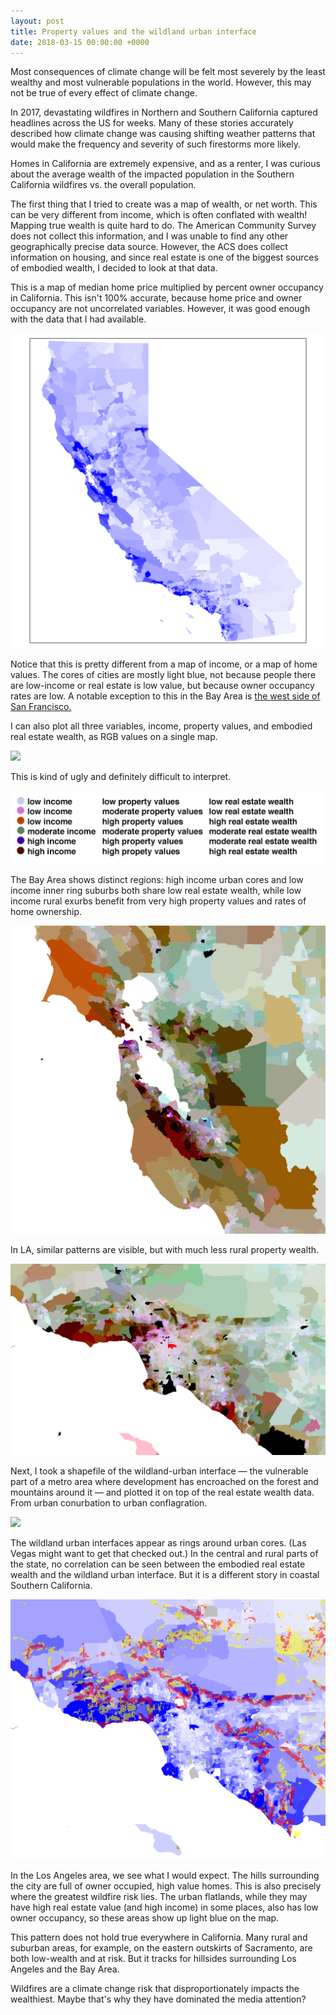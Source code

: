 ```yaml
---
layout: post
title: Property values and the wildland urban interface
date: 2018-03-15 00:00:00 +0000
---
```

Most consequences of climate change will be felt most severely by the least wealthy and most vulnerable populations in the world. However, this may not be true of every effect of climate change.

In 2017, devastating wildfires in Northern and Southern California captured headlines across the US for weeks. Many of these stories accurately described how climate change was causing shifting weather patterns that would make the frequency and severity of such firestorms more likely.

Homes in California are extremely expensive, and as a renter, I was curious about the average wealth of the impacted population in the Southern California wildfires vs. the overall population.

The first thing that I tried to create was a map of wealth, or net worth. This can be very different from income, which is often conflated with wealth! Mapping true wealth is quite hard to do. The American Community Survey does not collect this information, and I was unable to find any other geographically precise data source. However, the ACS does collect information on housing, and since real estate is one of the biggest sources of embodied wealth, I decided to look at that data.

This is a map of median home price multiplied by percent owner occupancy in California. This isn't 100% accurate, because home price and owner occupancy are not uncorrelated variables. However, it was good enough with the data that I had available.

![](/uploads/2018/03/16/wealth.png)

Notice that this is pretty different from a map of income, or a map of home values. The cores of cities are mostly light blue, not because people there are low-income or real estate is low value, but because owner occupancy rates are low. A notable exception to this in the Bay Area is [the west side of San Francisco.](http://www.sfexaminer.com/bid-west-side-support-jane-kim-announces-opposition-housing-density-bill/)

I can also plot all three variables, income, property values, and embodied real estate wealth, as RGB values on a single map.

![](/uploads/2018/03/16/wealth_comparison3.png)

This is kind of ugly and definitely difficult to interpret.

![](/uploads/2018/03/16/key.png)

The Bay Area shows distinct regions: high income urban cores and low income inner ring suburbs both share low real estate wealth, while low income rural exurbs benefit from very high property values and rates of home ownership.

![](/uploads/2018/03/16/sfbay.png)

In LA, similar patterns are visible, but with much less rural property wealth.

![](/uploads/2018/03/16/la.png)

Next, I took a shapefile of the wildland-urban interface — the vulnerable part of a metro area where development has encroached on the forest and mountains around it — and plotted it on top of the real estate wealth data. From urban conurbation to urban conflagration.

![](/uploads/2018/03/15/wui.png)

The wildland urban interfaces appear as rings around urban cores. (Las Vegas might want to get that checked out.) In the central and rural parts of the state, no correlation can be seen between the embodied real estate wealth and the wildland urban interface. But it is a different story in coastal Southern California.

![](/uploads/2018/03/15/wui_la.png)

In the Los Angeles area, we see what I would expect. The hills surrounding the city are full of owner occupied, high value homes. This is also precisely where the greatest wildfire risk lies. The urban flatlands, while they may have high real estate value (and high income) in some places, also has low owner occupancy, so these areas show up light blue on the map.

This pattern does not hold true everywhere in California. Many rural and suburban areas, for example, on the eastern outskirts of Sacramento, are both low-wealth and at risk. But it tracks for hillsides surrounding Los Angeles and the Bay Area.

Wildfires are a climate change risk that disproportionately impacts the wealthiest. Maybe that's why they have dominated the media attention?